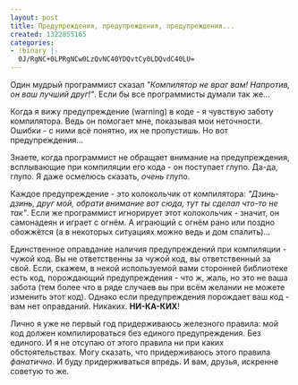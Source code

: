 ```yaml
---
layout: post
title: Предупреждения, предупреждения, предупреждения...
created: 1322855165
categories:
- !binary |-
  0J/RgNC+0LPRgNCw0LzQvNC40YDQvtCy0LDQvdC40LU=
---
```

Один мудрый программист сказал <em>"Компилятор не враг вам! Напротив, он ваш лучший друг!"</em>. Если бы все программисты думали так же...

Когда я вижу предупреждение (warning) в коде - я чувствую заботу компилятора. Ведь он помогает мне, показывая мои неточности. Ошибки - с ними всё понятно, их не пропустишь. Но вот предупреждения...

Знаете, когда программист не обращает внимание на предупреждения, всплывающие при компиляции его кода - он поступает глупо. Да-да, глупо. Я даже осмелюсь сказать, <em>очень</em> глупо.

Каждое предупреждение - это колокольчик от компилятора: <em>"Дзинь-дзинь, друг мой, обрати внимание вот сюда, тут ты сделал что-то не так"</em>. Если же программист игнорирует этот колокольчик - значит, он самонадеян и играет с огнём. А играющий с огнём рано или поздно обожжётся (а в некоторых ситуациях можно ведь и дом спалить)...

Единственное оправдание наличия предупреждений при компиляции - чужой код. Вы не ответственны за чужой код, вы ответственный за свой. Если, скажем, в некой используемой вами сторонней библиотеке есть код, порождающий предупреждения - что ж, жаль, но это не ваша забота (тем более что в ряде случаев вы при всём желании не можете изменить этот код). Однако если предупреждения порождает ваш код - вам нет оправданий. Никаких. <strong>НИ-КА-КИХ</strong>!

Лично я уже не первый год придерживаюсь железного правила: мой код должен компилироваться без единого предупреждения. Без единого. И я не отсупаю от этого правила ни при каких обстоятельствах. Могу сказать, что придерживаюсь этого правила <em>фанатично</em>. И буду придерживаться впредь. И вам, друзья, искренне советую то же.
